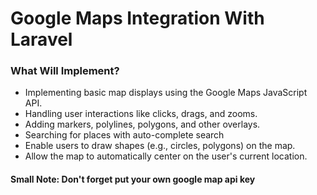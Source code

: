# Google Maps Integration With Laravel

### What Will Implement?

- Implementing basic map displays using the Google Maps JavaScript API.
- Handling user interactions like clicks, drags, and zooms.
- Adding markers, polylines, polygons, and other overlays.
- Searching for places with auto-complete search
- Enable users to draw shapes (e.g., circles, polygons) on the map.
- Allow the map to automatically center on the user's current location.


#### Small Note: Don't forget put your own google map api key 




